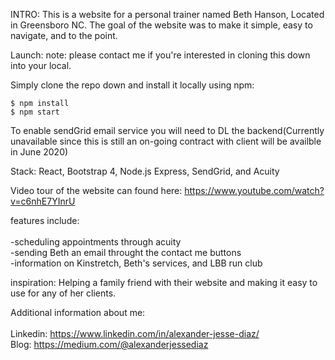 INTRO:
This is a website for a personal trainer named Beth Hanson, Located in Greensboro NC. The goal of the website was to make it simple, easy to navigate, and to the point.

Launch:
note: please contact me if you're interested in cloning this down into your local.


Simply clone the repo down and install it locally using npm:

``` 
$ npm install
$ npm start
```
To enable sendGrid email service you will need to DL the backend(Currently unavailable since this is still an on-going contract with client will be availble in June 2020)

Stack: React, Bootstrap 4, Node.js Express, SendGrid, and Acuity

Video tour of the website can found here: https://www.youtube.com/watch?v=c6nhE7YInrU

features include: <br></br>
-scheduling appointments through acuity<br>
-sending Beth an email throught the contact me buttons<br>
-information on Kinstretch, Beth's services, and LBB run club

inspiration:
Helping a family friend with their website and making it easy to use for any of her clients.

Additional information about me:<br></br>
Linkedin: https://www.linkedin.com/in/alexander-jesse-diaz/ <br>
Blog: https://medium.com/@alexanderjessediaz

